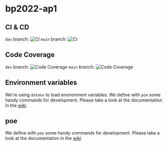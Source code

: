 # bp2022-ap1

## CI & CD

`dev` branch: ![CI](https://github.com/BP2022-AP1/bp2022-ap1/actions/workflows/python-app.yml/badge.svg?branch=dev)
`main` branch: ![CI](https://github.com/BP2022-AP1/bp2022-ap1/actions/workflows/python-app.yml/badge.svg?branch=main&event=push)

## Code Coverage

`dev` branch: ![Code Coverage](https://img.shields.io/coverallsCoverage/github/BP2022-AP1/bp2022-ap1?branch=dev)
`main` branch: ![Code Coverage](https://img.shields.io/coverallsCoverage/github/BP2022-AP1/bp2022-ap1?branch=main)

## Environment variables

We're using `dotenv` to load environment variables. We define with `poe` some handy commands for development. Please take a look at the documentation in the [wiki](https://github.com/BP2022-AP1/bp2022-ap1/wiki#environment-variables).
## poe

We define with `poe` some handy commands for development. Please take a look at the documentation in the [wiki](https://github.com/BP2022-AP1/bp2022-ap1/wiki#poe)
